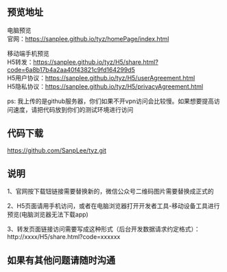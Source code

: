 ## 预览地址

电脑预览  
官网：https://sanplee.github.io/tyz/homePage/index.html

移动端手机预览  
H5转发：https://sanplee.github.io/tyz/H5/share.html?code=6a8b17b4a2aa40f43821c9fd164299d5  
H5用户协议：https://sanplee.github.io/tyz/H5/userAgreement.html  
H5隐私协议：https://sanplee.github.io/tyz/H5/privacyAgreement.html 

ps: 我上传的是github服务器，你们如果不开vpn访问会比较慢。如果想要提高访问速度，请把代码放到你们的测试环境进行访问

## 代码下载
https://github.com/SanpLee/tyz.git

## 说明

1、官网按下载钮链接需要替换新的，微信公众号二维码图片需要替换成正式的

2、H5页面请用手机访问，或者在电脑浏览器打开开发者工具-移动设备工具进行预览(电脑浏览器无法下载app)

3、转发页面链接访问需要写成这种形式（后台开发数据请求约定格式）：http://xxxx/H5/share.html?code=xxxxxx

## 如果有其他问题请随时沟通
